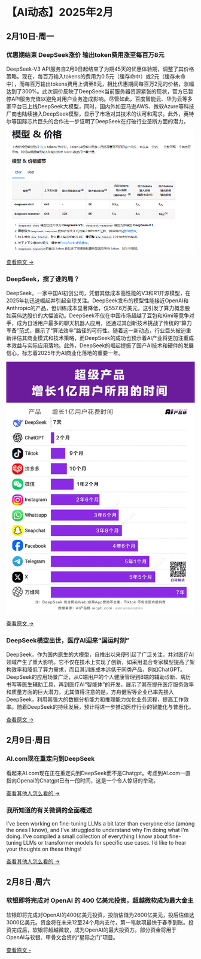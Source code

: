 # 【AI动态】2025年2月

## 2月10日·周一

### 优惠期结束 DeepSeek涨价 输出token费用涨至每百万8元

DeepSeek-V3 API服务自2月9日起结束了为期45天的优惠体验期，调整了其价格策略。现在，每百万输入tokens的费用为0.5元（缓存命中）或2元（缓存未命中），而每百万输出tokens费用上调至8元，相比优惠期间每百万2元的价格，涨幅达到了300%。此次调价反映了DeepSeek当前服务器资源紧张的现状，官方已暂停API服务充值以避免对用户业务造成影响。尽管如此，百度智能云、华为云等多家平台已上线DeepSeek大模型，同时，国内外如亚马逊AWS、微软Azure等科技厂商也陆续接入DeepSeek模型，显示了市场对其技术的认可和需求。此外，英特尔等国际芯片巨头的合作进一步证明了DeepSeek在打破行业垄断方面的潜力。

![优惠期结束 DeepSeek涨价 输出token费用涨至每百万8元](./images/20250210-1.png)

[查看原文 ->](https://www.fromgeek.com/ai/671936.html)

### DeepSeek，搅了谁的局？

DeepSeek，一家中国AI初创公司，凭借其低成本高性能的V3和R1开源模型，在2025年初迅速崛起并引起全球关注。DeepSeek发布的模型性能接近OpenAI和Anthropic的产品，但训练成本显著降低，仅557.6万美元，这引发了算力概念股如英伟达股价的大幅波动。DeepSeek不仅在中国市场超越了豆包和Kimi等竞争对手，成为日活用户最多的聊天机器人应用，还通过其创新技术挑战了传统的“算力军备”范式，展示了“算法效率”路径的可行性。随着这一新动态，行业巨头被迫重新评估其商业模式和技术策略，而DeepSeek的成功也预示着AI产业将更加注重成本效益与实际应用落地。此外，DeepSeek的崛起提振了国产AI技术和硬件的发展信心，标志着2025年为AI商业化落地的重要一年。

![DeepSeek，搅了谁的局？](./images/20250210-2.jpeg)


[查看原文 ->](https://36kr.com/p/3160079163431425)

### DeepSeek横空出世，医疗AI迎来“国运时刻”

DeepSeek，作为国内原生的大模型，自推出以来便引起了广泛关注，并对医疗AI领域产生了重大影响。它不仅在技术上实现了创新，如采用混合专家模型提高了架构效率和降低了算力需求，而且其训练成本远低于同类产品，例如ChatGPT。DeepSeek的应用场景广泛，从C端用户的个人健康管理到B端的辅助诊断、病历书写等医生辅助工具，再到医疗AI“智能体”的开发，展示了其在提升医疗服务效率和质量方面的巨大潜力。尤其值得注意的是，方舟健客等企业已率先接入DeepSeek，利用其强大的数据分析能力和推理能力优化业务流程，提高工作效率。随着DeepSeek的持续发展，预计将进一步推动医疗行业的智能化与普惠化。

[查看原文 ->](https://36kr.com/p/3160049524152833)

## 2月9日·周日

### AI.com现在重定向到DeepSeek

看起来AI.com现在正在重定向到DeepSeek而不是Chatgpt。考虑到AI.com一直指向Openai的Chatgpt已有一段时间，这是一个令人惊讶的举动。

[查看其他人怎么看的 ->](https://www.reddit.com/r/LocalLLaMA/comments/1il2vwi/aicom_now_redirects_to_deepseek/)

### 我所知道的有关微调的全面概述

I’ve been working on fine-tuning LLMs a bit later than everyone else (among the ones I know), and I’ve struggled to understand why I’m doing what I’m doing. I’ve compiled a small collection of everything I know about fine-tuning LLMs or transformer models for specific use cases. I’d like to hear your thoughts on these things!

[查看其他人怎么看的 ->](https://www.reddit.com/r/LocalLLaMA/comments/1ilkamr/a_comprehensive_overview_of_everything_i_know/)

## 2月8日·周六

### 软银即将完成对 OpenAI 的 400 亿美元投资，超越微软成为最大金主

软银即将完成对OpenAI的400亿美元投资，投前估值为2600亿美元，投后估值达3000亿美元。资金将在未来12至24个月内支付，第一笔款项最快于春季到账。投资完成后，软银将超越微软，成为OpenAI的最大投资方。部分资金将用于OpenAI与软银、甲骨文合资的“星际之门”项目。

[查看原文 -](https://www.ithome.com/0/829/290.htm)